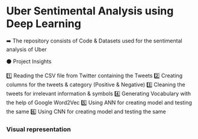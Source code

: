 # Uber Sentimental Analysis using Deep Learning 

➡️ The repository consists of Code & Datasets used for the sentimental analysis of Uber 

⚫️ Project Insights

1️⃣ Reading the CSV file from Twitter containing the Tweets 
2️⃣ Creating columns for the tweets & category (Positive & Negative)
3️⃣ Cleaning the tweets for irrelevant information & symbols 
4️⃣ Generating Vocabulary with the help of Google Word2Vec
5️⃣ Using ANN for creating model and testing the same 
6️⃣ Using CNN for creating model and testing the same

### Visual representation 


